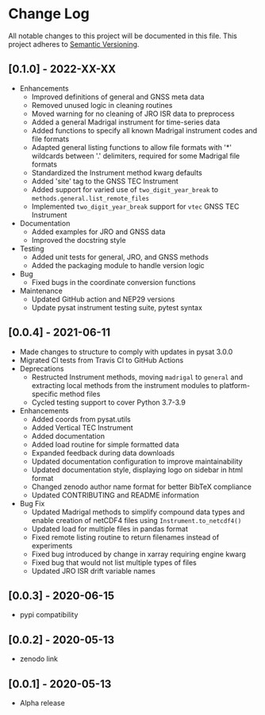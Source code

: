 # Change Log
All notable changes to this project will be documented in this file.
This project adheres to [Semantic Versioning](https://semver.org/).

## [0.1.0] - 2022-XX-XX
- Enhancements
   - Improved definitions of general and GNSS meta data
   - Removed unused logic in cleaning routines
   - Moved warning for no cleaning of JRO ISR data to preprocess
   - Added a general Madrigal instrument for time-series data
   - Added functions to specify all known Madrigal instrument codes and
     file formats
   - Adapted general listing functions to allow file formats with '*' wildcards
     between '.' delimiters, required for some Madrigal file formats
   - Standardized the Instrument method kwarg defaults
   - Added 'site' tag to the GNSS TEC Instrument
   - Added support for varied use of `two_digit_year_break` to
     `methods.general.list_remote_files`
   - Implemented `two_digit_year_break` support for `vtec` GNSS TEC Instrument
- Documentation
   - Added examples for JRO and GNSS data
   - Improved the docstring style
- Testing
   - Added unit tests for general, JRO, and GNSS methods
   - Added the packaging module to handle version logic
- Bug
   - Fixed bugs in the coordinate conversion functions
- Maintenance
   - Updated GitHub action and NEP29 versions
   - Update pysat instrument testing suite, pytest syntax

## [0.0.4] - 2021-06-11
- Made changes to structure to comply with updates in pysat 3.0.0
- Migrated CI tests from Travis CI to GitHub Actions
- Deprecations
  - Restructed Instrument methods, moving `madrigal` to `general` and extracting
    local methods from the instrument modules to platform-specific method files
  - Cycled testing support to cover Python 3.7-3.9
- Enhancements
  - Added coords from pysat.utils
  - Added Vertical TEC Instrument
  - Added documentation
  - Added load routine for simple formatted data
  - Expanded feedback during data downloads
  - Updated documentation configuration to improve maintainability
  - Updated documentation style, displaying logo on sidebar in html format
  - Changed zenodo author name format for better BibTeX compliance
  - Updated CONTRIBUTING and README information
- Bug Fix
  - Updated Madrigal methods to simplify compound data types and enable
    creation of netCDF4 files using `Instrument.to_netcdf4()`
  - Updated load for multiple files in pandas format
  - Fixed remote listing routine to return filenames instead of experiments
  - Fixed bug introduced by change in xarray requiring engine kwarg
  - Fixed bug that would not list multiple types of files
  - Updated JRO ISR drift variable names

## [0.0.3] - 2020-06-15
- pypi compatibility

## [0.0.2] - 2020-05-13
- zenodo link

## [0.0.1] - 2020-05-13
- Alpha release
